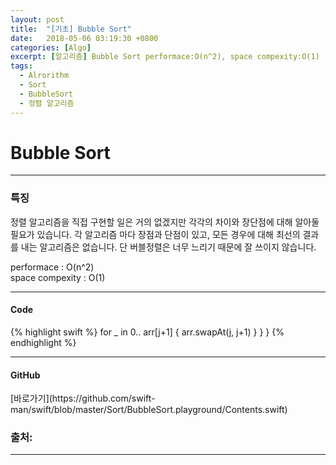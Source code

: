 ```yaml
---
layout: post
title:  "[기초] Bubble Sort"
date:   2018-05-06 03:19:30 +0800
categories: [Algo]
excerpt: [알고리즘] Bubble Sort performace:O(n^2), space compexity:O(1)
tags:
  - Alrorithm
  - Sort
  - BubbleSort
  - 정렬 알고리즘
---
```


# Bubble Sort
---

<h3> 특징 </h3>

정렬 알고리즘을 직접 구현할 일은 거의 없겠지만 각각의 차이와 장단점에 대해 알아둘 필요가 있습니다. 각 알고리즘 마다 장점과 단점이 있고, 모든 경우에 대해 최선의 결과를 내는 알고리즘은 없습니다. 단 버블정렬은 너무 느리기 때문에 잘 쓰이지 않습니다.

performace : O(n^2)<br />
space compexity : O(1)

---

<h4> Code </h4>
{% highlight swift %}
for _ in 0..<arr.count-1 {
    for j in 0..<arr.count-1 {
        if arr[j] > arr[j+1] {
            arr.swapAt(j, j+1)
        }
    }
}
{% endhighlight %}

---

<h4> GitHub </h4>
[바로가기](https://github.com/swift-man/swift/blob/master/Sort/BubbleSort.playground/Contents.swift)


### 출처:

---

